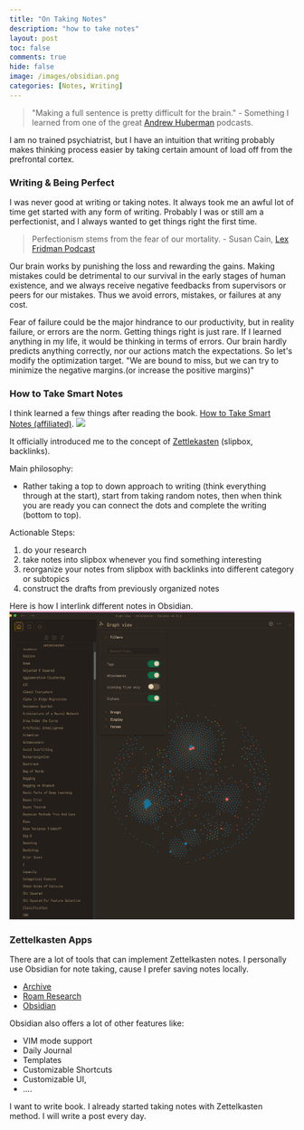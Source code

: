 ```yaml
---
title: "On Taking Notes"
description: "how to take notes"
layout: post
toc: false
comments: true
hide: false
image: /images/obsidian.png
categories: [Notes, Writing]
---
```





> "Making a full sentence is pretty difficult for the brain." - Something I learned from one of the
> great [Andrew Huberman](https://www.youtube.com/c/AndrewHubermanLab) podcasts.

I am no trained psychiatrist, but I have an intuition that writing probably makes thinking process easier
by taking certain amount of load off from the prefrontal cortex.

### Writing & Being Perfect

I was never good at writing or taking notes. It always took me an awful lot of time get started with any form of
writing.
Probably I was or still am a perfectionist, and I always wanted to get things right the first time.
> Perfectionism stems from the fear of our mortality. - Susan
> Cain, [Lex Fridman Podcast](https://www.youtube.com/c/lexfridman)

Our brain works by punishing the loss and rewarding the gains.
Making mistakes could be detrimental to our survival in the early stages of human existence,
and we always receive negative feedbacks from supervisors or peers for our mistakes.
Thus we avoid errors, mistakes, or failures at any cost.

Fear of failure could be the major hindrance to our productivity,
but in reality failure, or errors are the norm. Getting things right is just rare.
If I learned anything in my life, it would be thinking in terms of errors.
Our brain hardly predicts anything correctly, nor our actions match the expectations.
So let's modify the optimization target. "We are bound to miss, but we can try to minimize the negative margins.(or
increase the positive margins)"

### How to Take Smart Notes

I think learned a few things after reading the book.
[How to Take Smart Notes (affiliated)](https://amzn.to/3RKNnYO).
<a href="https://www.amazon.com/How-Take-Smart-Notes-Technique-ebook/dp/B09V5M8FR5?keywords=how+to+take+smart+notes&qid=1658315904&sprefix=how+to+%2Caps%2C508&sr=8-1&linkCode=li2&tag=lsgrep09-20&linkId=2d6a4b9ed90506e9bd58f8109311ec0b&language=en_US&ref_=as_li_ss_il" target="_blank"><img border="0" src="//ws-na.amazon-adsystem.com/widgets/q?_encoding=UTF8&ASIN=B09V5M8FR5&Format=_SL160_&ID=AsinImage&MarketPlace=US&ServiceVersion=20070822&WS=1&tag=lsgrep09-20&language=en_US" ></a><img src="https://ir-na.amazon-adsystem.com/e/ir?t=lsgrep09-20&language=en_US&l=li2&o=1&a=B09V5M8FR5" width="1" height="1" border="0" alt="" style="border:none !important; margin:0px !important;" />

It officially introduced me to the concept of [Zettlekasten](https://en.wikipedia.org/wiki/Zettelkasten) (slipbox,
backlinks).

Main philosophy:

- Rather taking a top to down approach to writing (think everything through at the start), start from taking random
  notes,
  then when think you are ready you can connect the dots and complete the writing (bottom to top).

Actionable Steps:

1. do your research
2. take notes into slipbox whenever you find something interesting
3. reorganize your notes from slipbox with backlinks into different category or subtopics
4. construct the drafts from previously organized notes

Here is how I interlink different notes in Obsidian.
![](/images/obsidian.png "My Obsidian Notes")

### Zettelkasten Apps

There are a lot of tools that can implement Zettelkasten notes. I personally use Obsidian for note taking, cause I
prefer saving notes locally.

- [Archive](https://zettelkasten.de/posts/overview/)
- [Roam Research](https://roamresearch.com/)
- [Obsidian](https://obsidian.md/)

Obsidian also offers a lot of other features like:

- VIM mode support
- Daily Journal
- Templates
- Customizable Shortcuts
- Customizable UI,
- ....

I want to write book. I already started taking notes with Zettelkasten method.
I will write a post every day. 

